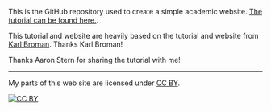 This is the GitHub repository used to create a simple academic website. [The tutorial can be found here.](http://marisacarlos.com/pages/create-simple-academic-website).

This tutorial and website are heavily based on the tutorial and website from [Karl Broman](http://kbroman.org). Thanks Karl Broman!

Thanks Aaron Stern for sharing the tutorial with me!

---

My parts of this web site are licensed under
[CC BY](http://creativecommons.org/licenses/by/3.0/).

[![CC BY](http://i.creativecommons.org/l/by/3.0/88x31.png)](http://creativecommons.org/licenses/by/3.0/)
